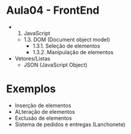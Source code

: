 # Aula04 - FrontEnd
- 1. JavaScript
    - 1.3. DOM (Document object model)
        - 1.3.1. Seleção de elementos
        - 1.3.2. Manipulação de elementos
- Vetores/Listas
    - JSON (JavaScript Object)

# Exemplos
- Inserção de elementos
- ALteração de elementos
- Exclusão de elementos
- Sistema de pedidos e entregas (Lanchonete)